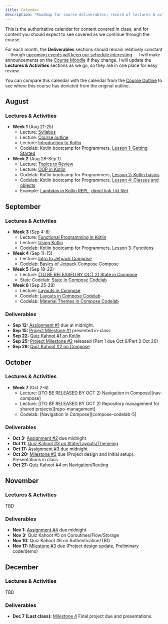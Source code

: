 ```yaml
---
title: Calendar
description: "Roadmap for course deliverables; record of lectures & activites we have covered along the way."
---
```


This is the authoritative calendar for content covered in class, and for content you should expect to see covered as we continue through the course.

For each month, the **Deliverables** sections should remain relatively constant -- though [upcoming events will keep our schedule interesting](https://www.csn.qc.ca/actualites/la-greve-generale-illimitee-dans-la-mire-du-front-commun/) -- I will make announcements on the [Course Moodle][moodle] if they change. I will update the **Lectures & Activities** sections as we go, so they are in one place for easy review.

You can compare this calendar with the calendar from the [Course Outline][course-outline] to see where this course has deviated from the original outline.

[moodle]: https://moodle.johnabbott.qc.ca/course/view.php?id=452

[kt-bootcamp-1]: https://codelabs.developers.google.com/codelabs/kotlin-bootcamp-introduction/#0
[kt-bootcamp-2]: https://codelabs.developers.google.com/codelabs/kotlin-bootcamp-basics/#0
[kt-bootcamp-3]: https://codelabs.developers.google.com/codelabs/kotlin-bootcamp-functions/#0
[kt-bootcamp-4]: https://codelabs.developers.google.com/codelabs/kotlin-bootcamp-classes/#0
[kt-bootcamp-51]: https://codelabs.developers.google.com/codelabs/kotlin-bootcamp-extensions/#0
[kt-bootcamp-52]: https://codelabs.developers.google.com/codelabs/kotlin-bootcamp-generics/#0
[kt-bootcamp-6]: https://codelabs.developers.google.com/codelabs/kotlin-bootcamp-sams/#0

[syllabus]: /5A6-F23/about/syllabus
[review]: /5A6-F23/lectures/00-topics-to-review

[kotlin]: /5A6-F23/lectures/programming/01-intro-to-kotlin
[oop-kotlin]: /5A6-F23/lectures/programming/02-oop-in-kotlin
[functional-kotlin]: /5A6-F23/lectures/programming/03-functional-kotlin
[using-kotlin]: /5A6-F23/lectures/programming/015-using-kotlin

[intro-compose]: /5A6-F23/lectures/user-interfaces/01-intro-to-compose
[layout-compose]: /5A6-F23/lectures/user-interfaces/02-layout
[state-compose]: /5A6-F23/lectures/user-interfaces/03-state

[compose-codelab-1]: https://developer.android.com/codelabs/jetpack-compose-basics#0
[compose-codelab-2]: https://developer.android.com/codelabs/jetpack-compose-layouts#0
[compose-codelab-3]: https://developer.android.com/codelabs/jetpack-compose-state#0
[compose-codelab-4]: https://developer.android.com/codelabs/basic-android-kotlin-compose-material-theming

[q1]: https://moodle.johnabbott.qc.ca/mod/assign/view.php?id=23368
[q2]: https://moodle.johnabbott.qc.ca/mod/assign/view.php?id=24008
[q3]: https://moodle.johnabbott.qc.ca/mod/assign/view.php?id=24009
[q4]: https://moodle.johnabbott.qc.ca/mod/assign/view.php?id=24009
[q5]: https://moodle.johnabbott.qc.ca/mod/assign/view.php?id=24009
[q6]: https://moodle.johnabbott.qc.ca/mod/assign/view.php?id=24009
[q7]: https://moodle.johnabbott.qc.ca/mod/assign/view.php?id=24009


## August

### Lectures & Activities

- **Week 1** (Aug 21-25)
    - Lecture: [Syllabus][syllabus]
    - Lecture: [Course outline][course-outline]
    - Lecture: [Introduction to Kotlin][kotlin]
    - Codelab: Kotlin bootcamp for Programmers, [Lesson 1: Getting Started][kt-bootcamp-1]
- **Week 2** (Aug 28-Sep 1)
    - Lecture: [Topics to Review][review]
    - Lecture: [OOP in Kotlin][oop-kotlin]
    - Codelab: Kotlin bootcamp for Programmers, [Lesson 2: Kotlin basics][kt-bootcamp-2]
    - Codelab: Kotlin bootcamp for Programmers, [Lesson 4: Classes and objects][kt-bootcamp-4]
    - Example: [Lambdas in Kotlin REPL](https://pl.kotl.in/CYJmoZj7o?theme=darcula), [direct link (.kt file)](/5A6-F23/code/sep1-lambda-eg/calculator.kt)


## September

### Lectures & Activities

- **Week 3** (Sep 4-8)
    - Lecture: [Functional Programming in Kotlin][functional-kotlin]
    - Lecture: [Using Kotlin][using-kotlin]
    - Codelab: Kotlin bootcamp for Programmers, [Lesson 3: Functions][kt-bootcamp-3]
- **Week 4** (Sep 11-15)
    - Lecture: [Intro to Jetpack Compose][intro-compose]
    - Codelab: [Basics of Jetpack Compose Compose][compose-codelab-1]
- **Week 5** (Sep 18-22)
    - Lecture: [(TO BE RELEASED BY OCT 2) State in Compose][state-compose]
    - State Codelab: [State in Compose Codelab][compose-codelab-3]
- **Week 6** (Sep 25-29)
    - Lecture: [Layouts in Compose][layout-compose]
    - Codelab: [Layouts in Compose Codelab][compose-codelab-2]
    - Codelab: [Material Themes in Compose Codelab][compose-codelab-4]

### Deliverables

- **Sep 12:** [Assignment #1][a1] due at midnight.
- **Sep 15:** [Project Milestone #1][m1] presented in-class
- **Sep 22:** [Quiz Kahoot #1 on Kotlin][q1]
- **Sep 25:** [Project Milestone #2][m1] released (Part 1 due Oct 6/Part 2 Oct 20)
- **Sep 29:** [Quiz Kahoot #2 on Compose][q2]

## October

### Lectures & Activities

- **Week 7** (Oct 2-6)
    - Lecture: [(TO BE RELEASED BY OCT 2) Navigation in Compose][nav-compose]
    - Lecture: [(TO BE RELEASED BY OCT 2) Repository management for shared projects][repo-management]
    - Codelab: [Navigation in Compose][compose-codelab-5]


### Deliverables

- **Oct 3:** [Assignment #2][a2] due midnight
- **Oct 11:** [Quiz Kahoot #3 on State/Layouts/Themeing][q3]
- **Oct 17:** [Assignment #3][a3] due midnight
- **Oct 20:** [Milestone #2][m2] due (Project design and Initial setup).  Presentations in class.
- **Oct 27:** Quiz Kahoot #4 on Navigation/Routing

## November

### Lectures & Activities

TBD

### Deliverables

- **Nov 1:** [Assignment #4][a4] due midnight
- **Nov 3:** Quiz Kahoot #5 on Coroutines/Flow/Storage
- **Nov 10:** Quiz Kahoot #6 on Authentication/TBD
- **Nov 17:** [Milestone #3][m3] due (Project design update, Preliminary code/demo)

## December

### Lectures & Activities

TBD

### Deliverables

- **Dec 7 (Last class):** [Milestone 4][m4] Final project due and presentations.

[course-outline]: /5A6-F23/about/course-outline

[a1]: /5A6-F23/assignments/assignment-1
[a2]: /5A6-F23/assignments/assignment-2
[a3]: /5A6-F23/assignments/assignment-3
[a4]: /5A6-F23/assignments/assignment-4

[m1]: /5A6-F23/project/milestone-1
[m2]: /5A6-F23/project/milestone-2
[m3]: /5A6-F23/project/milestone-3
[m4]: /5A6-F23/project/milestone-4
